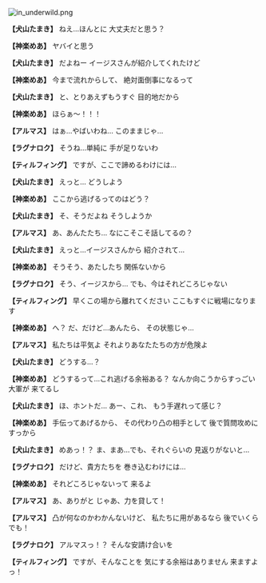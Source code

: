 
![in_underwild.png](../images/backgrounds/in_underwild.png)

**【犬山たまき】**
ねえ…ほんとに
大丈夫だと思う？

**【神楽めあ】**
ヤバイと思う

**【犬山たまき】**
だよねー
イージスさんが紹介してくれたけど

**【神楽めあ】**
今まで流れからして、
絶対面倒事になるって

**【犬山たまき】**
と、とりあえずもうすぐ
目的地だから

**【神楽めあ】**
ほらぁ～！！！

**【アルマス】**
はぁ…やばいわね…
このままじゃ…

**【ラグナロク】**
そうね…単純に
手が足りないわ

**【ティルフィング】**
ですが、ここで諦めるわけには…

**【犬山たまき】**
えっと…
どうしよう

**【神楽めあ】**
ここから逃げるってのはどう？

**【犬山たまき】**
そ、そうだよね
そうしようか

**【アルマス】**
あ、あんたたち…
なにこそこそ話してるの？

**【犬山たまき】**
えっと…イージスさんから
紹介されて…

**【神楽めあ】**
そうそう、あたしたち
関係ないから

**【ラグナロク】**
そう、イージスから…
でも、今はそれどころじゃない

**【ティルフィング】**
早くこの場から離れてください
ここもすぐに戦場になります

**【神楽めあ】**
へ？
だ、だけど…あんたら、
その状態じゃ…

**【アルマス】**
私たちは平気よ
それよりあなたたちの方が危険よ

**【犬山たまき】**
どうする…？

**【神楽めあ】**
どうするって…これ逃げる余裕ある？
なんか向こうからすっごい大軍が
来てるし

**【犬山たまき】**
ほ、ホントだ…
あー、これ、
もう手遅れって感じ？

**【神楽めあ】**
手伝ってあげるから、
その代わり凸の相手として
後で質問攻めにすっから

**【犬山たまき】**
めあっ！？
ま、まあ…でも、それぐらいの
見返りがないと…

**【ラグナロク】**
だけど、貴方たちを
巻き込むわけには…

**【神楽めあ】**
それどころじゃないって
来るよ

**【アルマス】**
あ、ありがと
じゃあ、力を貸して！

**【アルマス】**
凸が何なのかわかんないけど、
私たちに用があるなら
後でいくらでも！

**【ラグナロク】**
アルマスっ！？
そんな安請け合いを

**【ティルフィング】**
ですが、そんなことを
気にする余裕はありません
来ますよっ！
